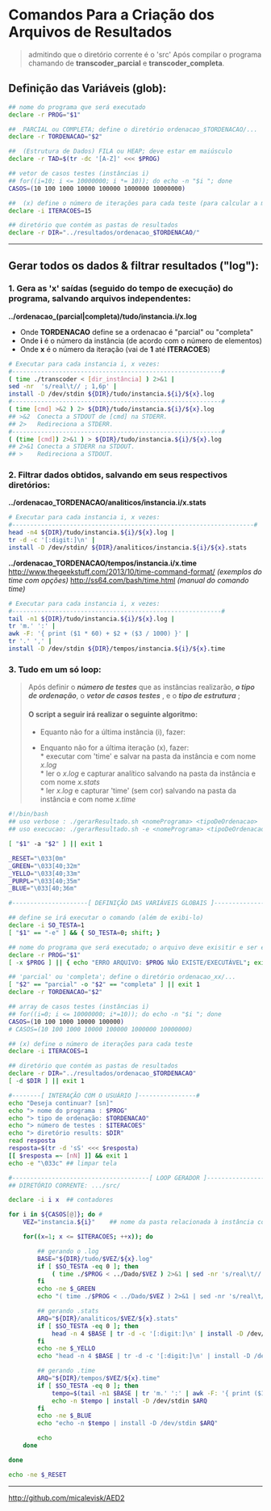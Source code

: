 <!-- Copyright (c) 2016 Micael Levi L. Cavalcante. All rights reserved. -->
<!-- https://stackedit.io/editor -->

# <i class="icon-cog"></i> Comandos Para a Criação dos Arquivos de Resultados
> admitindo que o diretório corrente é o 'src'
> Após compilar o programa chamando de **transcoder_parcial** e **transcoder_completa**.

Definição das Variáveis (glob):
------------------------------------------

```bash
## nome do programa que será executado
declare -r PROG="$1"

##  PARCIAL ou COMPLETA; define o diretório ordenacao_$TORDENACAO/...
declare -r TORDENACAO="$2"  

##  (Estrutura de Dados) FILA ou HEAP; deve estar em maiúsculo
declare -r TAD=$(tr -dc '[A-Z]' <<< $PROG)            

## vetor de casos testes (instâncias i)
## for((i=10; i <= 10000000; i *= 10)); do echo -n "$i "; done
CASOS=(10 100 1000 10000 100000 1000000 10000000)

##  (x) define o número de iterações para cada teste (para calcular a média)
declare -i ITERACOES=15

## diretório que contém as pastas de resultados
declare -r DIR="../resultados/ordenacao_$TORDENACAO/"
```

----------

## Gerar todos os dados & filtrar resultados ("log"):

### <i class="icon-file"></i> 1. Gera as 'x' saídas (seguido do tempo de execução) do programa, salvando arquivos independentes:
**../ordenacao_(parcial|completa)/tudo/instancia.i/x.log** <br>

- Onde **TORDENACAO** define se a ordenacao é "parcial" ou "completa"   
- Onde **i** é o número da instância (de acordo com o número de elementos)
- Onde **x** é o número da iteração  (vai de **1** até **ITERACOES**)

```bash
# Executar para cada instancia i, x vezes:
#----------------------------------------------------------#
( time ./transcoder < [dir_instância] ) 2>&1 |
sed -nr  's/real\t// ; 1,6p' |
install -D /dev/stdin ${DIR}/tudo/instancia.${i}/${x}.log
#----------------------------------------------------------#
( time [cmd] >&2 ) 2> ${DIR}/tudo/instancia.${i}/${x}.log
## >&2  Conecta a STDOUT de [cmd] na STDERR.
## 2>   Redireciona a STDERR.
#----------------------------------------------------------#
( (time [cmd]) 2>&1 ) > ${DIR}/tudo/instancia.${i}/${x}.log
## 2>&1 Conecta a STDERR na STDOUT.
## >    Redireciona a STDOUT.
```


### <i class="icon-upload"></i> 2. Filtrar dados obtidos, salvando em seus respectivos diretórios:
**../ordenacao_TORDENACAO/analiticos/instancia.i/x.stats**
```bash
# Executar para cada instancia i, x vezes:
#-------------------------------------------------------------------#
head -n4 ${DIR}/tudo/instancia.${i}/${x}.log |
tr -d -c '[:digit:]\n' |
install -D /dev/stdin/ ${DIR}/analiticos/instancia.${i}/${x}.stats
```

**../ordenacao_TORDENACAO/tempos/instancia.i/x.time** <br>
http://www.thegeekstuff.com/2013/10/time-command-format/ _(exemplos do time com opções)_
http://ss64.com/bash/time.html _(manual do comando time)_

```bash
# Executar para cada instancia i, x vezes:
#----------------------------------------------------------#
tail -n1 ${DIR}/tudo/instancia.${i}/${x}.log |
tr 'm.' ':' |
awk -F: '{ print ($1 * 60) + $2 + ($3 / 1000) }' |
tr '.' ',' |
install -D /dev/stdin ${DIR}/tempos/instancia.${i}/${x}.time
```

### <i class="icon-refresh"></i> 3. Tudo em um só loop:

> Após definir o ***número de testes*** que as instâncias realizarão, ***o tipo de ordenação***, o ***vetor de casos testes*** , e o ***tipo de estrutura*** ;
>
> #### O script a seguir irá realizar o seguinte algoritmo:
> - Equanto não for a última instância (i), fazer:
>  * Enquanto não for a última iteração (x), fazer: 		
>        * executar com 'time' e salvar na pasta da instância e com nome _x.log_ 		
>        * ler o _x.log_ e capturar analítico salvando na pasta da instância e com nome _x.stats_ 		
>        * ler _x.log_ e capturar 'time' (sem cor) salvando na pasta da instância e com nome _x.time_


```bash
#!/bin/bash
## uso verbose : ./gerarResultado.sh <nomePrograma> <tipoDeOrdenacao>
## uso execucao: ./gerarResultado.sh -e <nomePrograma> <tipoDeOrdenacao>

[ "$1" -a "$2" ] || exit 1

_RESET="\033[0m"
_GREEN="\033[40;32m"
_YELLO="\033[40;33m"
_PURPL="\033[40;35m"
_BLUE="\033[40;36m"

#---------------------[ DEFINIÇÃO DAS VARIÁVEIS GLOBAIS ]-----------------------#

## define se irá executar o comando (além de exibi-lo)
declare -i SO_TESTA=1
[ "$1" == "-e" ] && { SO_TESTA=0; shift; }

## nome do programa que será executado; o arquivo deve exisitir e ser executável
declare -r PROG="$1"
[ -x $PROG ] || { echo "ERRO ARQUIVO: $PROG NÃO EXISTE/EXECUTÁVEL"; exit 1; }

## 'parcial' ou 'completa'; define o diretório ordenacao_xx/...
[ "$2" == "parcial" -o "$2" == "completa" ] || exit 1
declare -r TORDENACAO="$2"

## array de casos testes (instâncias i)
## for((i=0; i <= 10000000; i*=10)); do echo -n "$i "; done
CASOS=(10 100 1000 10000 100000)
# CASOS=(10 100 1000 10000 100000 1000000 10000000)

## (x) define o número de iterações para cada teste
declare -i ITERACOES=1

## diretório que contém as pastas de resultados
declare -r DIR="../resultados/ordenacao_$TORDENACAO"
[ -d $DIR ] || exit 1

#--------[ INTERAÇÃO COM O USUÁRIO ]----------------#
echo "Deseja continuar? [sn]"
echo "> nome do programa : $PROG"
echo "> tipo de ordenação: $TORDENACAO"
echo "> número de testes : $ITERACOES"
echo "> diretório results: $DIR"
read resposta
resposta=$(tr -d 'sS' <<< $resposta)
[[ $resposta =~ [nN] ]] && exit 1
echo -e "\033c"	## limpar tela

#--------------------------------------[ LOOP GERADOR ]--------------------------------------------#
## DIRETÓRIO CORRENTE: .../src/

declare -i i x	## contadores

for i in ${CASOS[@]}; do #
	VEZ="instancia.${i}"	## nome da pasta relacionada à instância corrente

	for((x=1; x <= $ITERACOES; ++x)); do

		## gerando o .log
		BASE="${DIR}/tudo/$VEZ/${x}.log"
		if [ $SO_TESTA -eq 0 ]; then
			( time ./$PROG < ../Dado/$VEZ ) 2>&1 | sed -nr 's/real\t// ; 1,6p' | install -D /dev/stdin $BASE
		fi
		echo -ne $_GREEN
		echo "( time ./$PROG < ../Dado/$VEZ ) 2>&1 | sed -nr 's/real\t// ; 1,6p' | install -D /dev/stdin $BASE"

		## gerando .stats
		ARQ="${DIR}/analiticos/$VEZ/${x}.stats"
		if [ $SO_TESTA -eq 0 ]; then
			head -n 4 $BASE | tr -d -c '[:digit:]\n' | install -D /dev/stdin $ARQ
		fi
		echo -ne $_YELLO
		echo "head -n 4 $BASE | tr -d -c '[:digit:]\n' | install -D /dev/stdin $ARQ"

		## gerando .time
		ARQ="${DIR}/tempos/$VEZ/${x}.time"
		if [ $SO_TESTA -eq 0 ]; then
			tempo=$(tail -n1 $BASE | tr 'm.' ':' | awk -F: '{ print ($1 * 60) + $2 + ($3 / 1000) }' | tr '.' ',')
			echo -n $tempo | install -D /dev/stdin $ARQ
		fi
		echo -ne $_BLUE
		echo "echo -n $tempo | install -D /dev/stdin $ARQ"

		echo
	done

done

echo -ne $_RESET
```



----------
http://github.com/micalevisk/AED2
